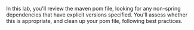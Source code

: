 In this lab, you'll review the maven pom file, looking for any non-spring dependencies that have explicit versions specified. You'll assess whether this is appropriate, and clean up your pom file, following best practices.
